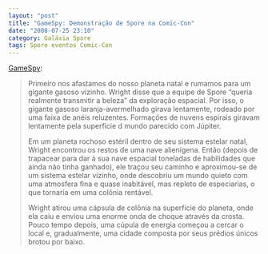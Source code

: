 ```yaml
---
layout: "post"
title: "GameSpy: Demonstração de Spore na Comic-Con"
date: "2008-07-25 23:10"
category: Galáxia Spore
tags: Spore eventos Comic-Con
---
```

[GameSpy](http://pc.gamespy.com/articles/893/893782p3.html):

> Primeiro nos afastamos do nosso planeta natal e rumamos para um gigante gasoso vizinho. Wright disse que a equipe de Spore “queria realmente transmitir a beleza” da exploração espacial. Por isso, o gigante gasoso laranja-avermelhado girava lentamente, rodeado por uma faixa de anéis reluzentes. Formações de nuvens espirais giravam lentamente pela superfície d mundo parecido com Júpiter.
>
> Em um planeta rochoso estéril dentro de seu sistema estelar natal, Wright encontrou os restos de uma nave alienígena. Então (depois de trapacear para dar à sua nave espacial toneladas de habilidades que ainda não tinha ganhado), ele traçou seu caminho e aproximou-se de um sistema estelar vizinho, onde descobriu um mundo quieto com uma atmosfera fina e quase inabitável, mas repleto de especiarias, o que tornaria em uma colônia rentável.
>
> Wright atirou uma cápsula de colônia na superfície do planeta, onde ela caiu e enviou uma enorme onda de choque através da crosta. Pouco tempo depois, uma cúpula de energia começou a cercar o local e, gradualmente, uma cidade composta por seus prédios únicos brotou por baixo.
